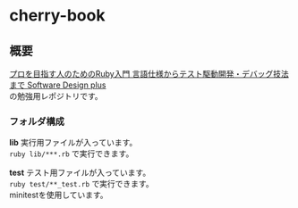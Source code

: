 # cherry-book

## 概要
[プロを目指す人のためのRuby入門 言語仕様からテスト駆動開発・デバッグ技法まで Software Design plus](https://www.amazon.co.jp/dp/B077Q8BXHC/ref=dp-kindle-redirect?_encoding=UTF8&btkr=1)  
の勉強用レポジトリです。  


### フォルダ構成
**lib** 実行用ファイルが入っています。  
`ruby lib/***.rb` で実行できます。  
  
**test** テスト用ファイルが入っています。  
`ruby test/**_test.rb` で実行できます。  
minitestを使用しています。
